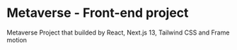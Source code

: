 # Metaverse - Front-end project
 Metaverse Project that builded by React, Next.js 13, Tailwind CSS and Frame motion
